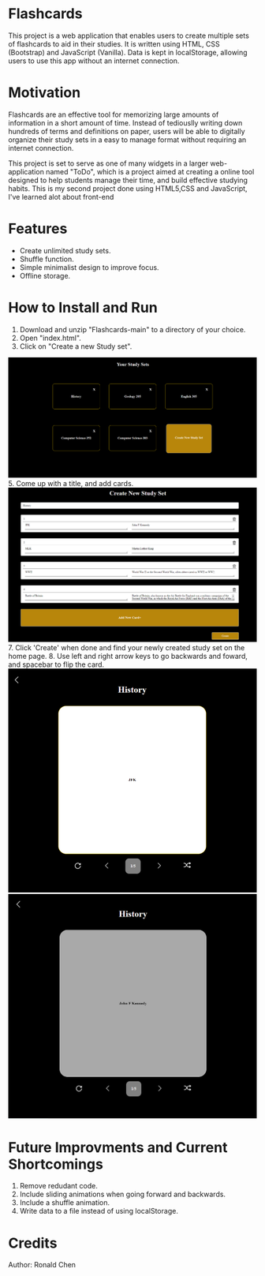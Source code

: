 # Flashcards
This project is a web application that enables users to create multiple sets of flashcards to aid in their studies. It is written using HTML, CSS (Bootstrap) and JavaScript (Vanilla). Data is kept in localStorage, allowing users to use this app without an internet connection. 

Motivation
===
Flashcards are an effective tool for memorizing large amounts of information in a short amount of time. Instead of tediouslly writing down hundreds of terms and definitions on paper, users will be able to digitally organize their study sets in a easy to manage format without requiring an internet connection. 

This project is set to serve as one of many widgets in a larger web-application named "ToDo", which is a project aimed at creating a online tool designed to help students manage their time, and build effective studying habits. This is my second project done using HTML5,CSS and JavaScript, I've learned alot about front-end 

Features
===
- Create unlimited study sets.
- Shuffle function.
- Simple minimalist design to improve focus. 
- Offline storage. 

How to Install and Run
===
1. Download and unzip "Flashcards-main" to a directory of your choice.
2. Open "index.html".
3. Click on "Create a new Study set".
<img src="/Screenshots/Home.png" alt="Home page"/>
5. Come up with a title, and add cards.
<img src="/Screenshots/Create.png" alt="Createe"/>
7. Click 'Create' when done and find your newly created study set on the home page. 
8. Use left and right arrow keys to go backwards and foward, and spacebar to flip the card.
<img src="/Screenshots/FCTD.png" alt="Term"/>
<img src="/Screenshots/FCT.png" alt="Definition"/>

Future Improvments and Current Shortcomings
=== 
1. Remove redudant code.
2. Include sliding animations when going forward and backwards.
3. Include a shuffle animation.
4. Write data to a file instead of using localStorage.


Credits
===
Author: Ronald Chen
